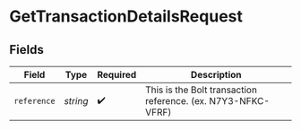 # GetTransactionDetailsRequest


## Fields

| Field                                                        | Type                                                         | Required                                                     | Description                                                  |
| ------------------------------------------------------------ | ------------------------------------------------------------ | ------------------------------------------------------------ | ------------------------------------------------------------ |
| `reference`                                                  | *string*                                                     | :heavy_check_mark:                                           | This is the Bolt transaction reference. (ex. N7Y3-NFKC-VFRF) |